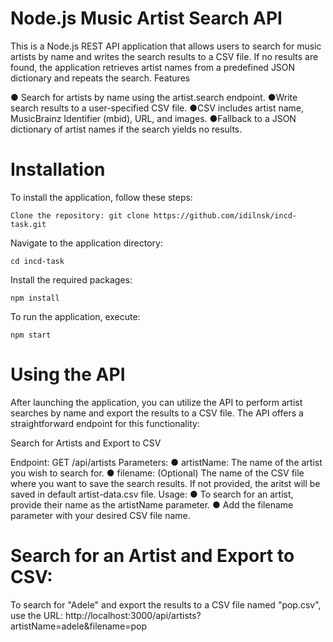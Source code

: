 # Node.js Music Artist Search API

This is a Node.js REST API application that allows users to search for music artists by name and writes the search results to a CSV file. If no results are found, the application retrieves artist names from a predefined JSON dictionary and repeats the search.
Features

● Search for artists by name using the artist.search endpoint.
●Write search results to a user-specified CSV file.
●CSV includes artist name, MusicBrainz Identifier (mbid), URL, and images.
●Fallback to a JSON dictionary of artist names if the search yields no results.


# Installation

To install the application, follow these steps:

    Clone the repository: git clone https://github.com/idilnsk/incd-task.git

Navigate to the application directory:

    cd incd-task

Install the required packages:

    npm install

To run the application, execute:

    npm start

# Using the API

After launching the application, you can utilize the API to perform artist searches by name and  export the results to a CSV file. The API offers a straightforward endpoint for this functionality:

Search for Artists and  Export to CSV

Endpoint: GET /api/artists
Parameters:
    ● artistName: The name of the artist you wish to search for.
    ● filename: (Optional) The name of the CSV file where you want to save the search results. If not provided, the  aritst will be saved in default artist-data.csv file.
    Usage:
    ● To search for an artist, provide their name as the artistName parameter.
    ● Add the filename parameter with your desired CSV file name.

#  Search for an Artist and Export to CSV:

To search for "Adele" and export the results to a CSV file named "pop.csv", use the URL: http://localhost:3000/api/artists?artistName=adele&filename=pop
